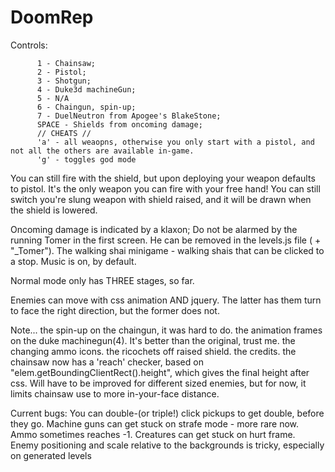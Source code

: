 # DoomRep
Controls: 

          1 - Chainsaw;
          2 - Pistol;
          3 - Shotgun;
          4 - Duke3d machineGun;
          5 - N/A
          6 - Chaingun, spin-up;
          7 - DuelNeutron from Apogee's BlakeStone;
          SPACE - Shields from oncoming damage;
          // CHEATS //
          'a' - all weaopns, otherwise you only start with a pistol, and not all the others are available in-game.
          'g' - toggles god mode

You can still fire with the shield, but upon deploying your weapon defaults to pistol. It's the only weapon you can fire with your free hand!
You can still switch you're slung weapon with shield raised, and it will be drawn when the shield is lowered.

Oncoming damage is indicated by a klaxon;
Do not be alarmed by the running Tomer in the first screen. He can be removed in the levels.js file ( + "_Tomer").
The walking shai minigame - walking shais that can be clicked to a stop.
Music is on, by default.

Normal mode only has THREE stages, so far.

Enemies can move with css animation AND jquery. The latter has them turn to face the right direction, but the former does not.

Note...
the spin-up on the chaingun, it was hard to do.
the animation frames on the duke machinegun(4). It's better than the original, trust me.
the changing ammo icons.
the ricochets off raised shield.
the credits.
the chainsaw now has a 'reach' checker, based on "elem.getBoundingClientRect().height", which gives the final height after css.
Will have to be improved for different sized enemies, but for now, it limits chainsaw use to more in-your-face distance.

Current bugs:
You can double-(or triple!) click pickups to get double, before they go.
Machine guns can get stuck on strafe mode - more rare now.
Ammo sometimes reaches -1.
Creatures can get stuck on hurt frame.
Enemy positioning and scale relative to the backgrounds is tricky, especially on generated levels

              
